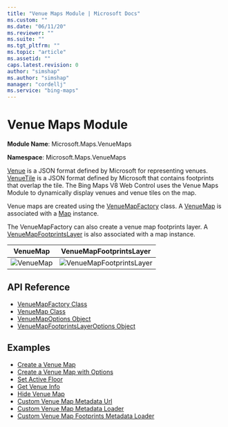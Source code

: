 ```yaml
---
title: "Venue Maps Module | Microsoft Docs"
ms.custom: ""
ms.date: "06/11/20"
ms.reviewer: ""
ms.suite: ""
ms.tgt_pltfrm: ""
ms.topic: "article"
ms.assetid: ""
caps.latest.revision: 0
author: "simshap"
ms.author: "simshap"
manager: "cordellj"
ms.service: "bing-maps"
---
```


# Venue Maps Module

**Module Name**: Microsoft.Maps.VenueMaps

**Namespace**: Microsoft.Maps.VenueMaps

[Venue](../../venues/venue.md) is a JSON format defined by Microsoft for representing venues. [VenueTile](../../venues/venueTile.md) is a JSON format defined by Microsoft that contains footprints that overlap the tile. The Bing Maps V8 Web Control uses the Venue Maps Module to dynamically display venues and venue tiles on the map.

Venue maps are created using the [VenueMapFactory](venuemapfactory-class.md) class. A [VenueMap](venuemap-class.md) is associated with a [Map](../../map-control-api/map-class.md) instance. 

The VenueMapFactory can also create a venue map footprints layer. A [VenueMapFootprintsLayer](venuemapfootprintslayer-class.md) is also associated with a map instance.

VenueMap                                                            | VenueMapFootprintsLayer
---------------------------------------------------------------- | ---------------------------- 
![VenueMap](../../media/bmv8-venuemap.png=250) | ![VenueMapFootprintsLayer](../../media/bmv8-venuemapfootprintslayer.png=250)



## API Reference

* [VenueMapFactory Class](venuemapfactory-class.md)
* [VenueMap Class](venuemap-class.md)
* [VenueMapOptions Object](venuemapoptions-object.md)
* [VenueMapFootprintsLayerOptions Object](venuemapfootprintslayeroptions-object.md)

## Examples

  * [Create a Venue Map](https://www.bing.com/api/maps/mapcontrol/isdk/createvenuemap)
  * [Create a Venue Map with Options](https://www.bing.com/api/maps/mapcontrol/isdk/createvenuemapwithoption)
  * [Set Active Floor](https://www.bing.com/api/maps/mapcontrol/isdk/setactivefloor)
  * [Get Venue Info](https://www.bing.com/api/maps/mapcontrol/isdk/getvenueinfo)
  * [Hide Venue Map](https://www.bing.com/api/maps/mapcontrol/isdk/hidevenuemap)
  * [Custom Venue Map Metadata Url](https://www.bing.com/api/maps/mapcontrol/isdk/customvenuemapmetadataurl)
  * [Custom Venue Map Metadata Loader](https://www.bing.com/api/maps/mapcontrol/isdk/customvenuemapmetadataloader)
  * [Custom Venue Map Footprints Metadata Loader](https://www.bing.com/api/maps/mapcontrol/isdk/venuemapfootprintsmetadata)